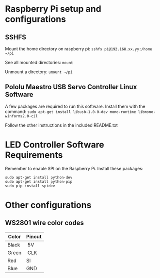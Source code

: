 # Raspberry Pi setup and configurations

## SSHFS
Mount the home directory on raspberry pi:
`sshfs pi@192.168.xx.yy:/home ~/pi`

See all mounted directories:
`mount`

Unmount a directory:
`umount ~/pi`

## Pololu Maestro USB Servo Controller Linux Software
A few packages are required to run this software. Install them with the command:
`sudo apt-get install libusb-1.0-0-dev mono-runtime libmono-winforms2.0-cil`

Follow the other instructions in the included README.txt

# LED Controller Software Requirements
Remember to enable SPI on the Raspberry Pi.
Install these packages:
```
sudo apt-get install python-dev
sudo apt-get install python-pip
sudo pip install spidev
```

# Other configurations

## WS2801 wire color codes
| Color | Pinout |
| --- | --- |
| Black | 5V |
| Green | CLK |
| Red | SI |
| Blue | GND |
